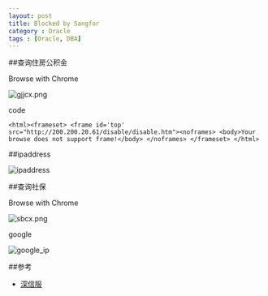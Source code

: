 ```yaml
---
layout: post
title: Blocked by Sangfor
category : Oracle
tags : [Oracle, DBA]
---
```


##查询住房公积金

Browse with Chrome

![gjjcx.png](http://dylanninin.com/images/2013/gjjcx.png)

code

	<html><frameset> <frame id='top' src="http://200.200.20.61/disable/disable.htm"><noframes> <body>Your browse does not support frame!</body> </noframes> </frameset> </html>

##ipaddress

![ipaddress](http://dylanninin.com/images/2013/ipaddress.png)

##查询社保

Browse with Chrome

![sbcx.png](http://dylanninin.com/images/2013/sbcx.png)

google 

![google_ip](http://dylanninin.com/images/2013/google_ip.png)


##参考

* [深信服](http://www.sangfor.com.cn/)

